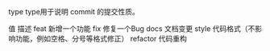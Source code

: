 type
type用于说明 commit 的提交性质。

值	描述
feat	新增一个功能
fix	修复一个Bug
docs	文档变更
style	代码格式（不影响功能，例如空格、分号等格式修正）
refactor	代码重构